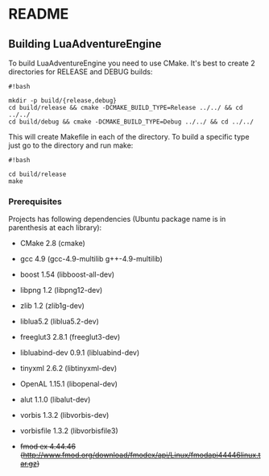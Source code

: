 # README #

## Building LuaAdventureEngine ##

To build LuaAdventureEngine you need to use CMake. It's best to create 2 directories for RELEASE and DEBUG builds:

```
#!bash

mkdir -p build/{release,debug}
cd build/release && cmake -DCMAKE_BUILD_TYPE=Release ../../ && cd ../../
cd build/debug && cmake -DCMAKE_BUILD_TYPE=Debug ../../ && cd ../../
```

This will create Makefile in each of the directory. To build a specific type just go to the directory and run make:

```
#!bash

cd build/release
make
```

### Prerequisites ###

Projects has following dependencies (Ubuntu package name is in parenthesis at each library):

* CMake 2.8 (cmake)
* gcc 4.9 (gcc-4.9-multilib g++-4.9-multilib)
* boost 1.54 (libboost-all-dev)
* libpng 1.2 (libpng12-dev)
* zlib 1.2 (zlib1g-dev)
* liblua5.2 (liblua5.2-dev)
* freeglut3 2.8.1 (freeglut3-dev)
* libluabind-dev 0.9.1 (libluabind-dev)
* tinyxml 2.6.2 (libtinyxml-dev)
* OpenAL 1.15.1 (libopenal-dev)
* alut 1.1.0 (libalut-dev)
* vorbis 1.3.2 (libvorbis-dev)
* vorbisfile 1.3.2 (libvorbisfile3)

* ~~fmod ex 4.44.46 (http://www.fmod.org/download/fmodex/api/Linux/fmodapi44446linux.tar.gz)~~